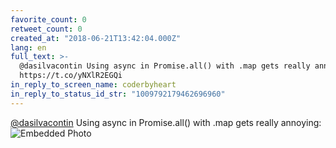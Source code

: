 ```yaml
---
favorite_count: 0
retweet_count: 0
created_at: "2018-06-21T13:42:04.000Z"
lang: en
full_text: >-
  @dasilvacontin Using async in Promise.all() with .map gets really annoying:
  https://t.co/yNXlR2EGQi
in_reply_to_screen_name: coderbyheart
in_reply_to_status_id_str: "1009792179462696960"
---
```


[@dasilvacontin](https://twitter.com/dasilvacontin) Using async in Promise.all()
with .map gets really annoying:
![Embedded Photo](https://twitter-media-coderbyheart.s3.eu-north-1.amazonaws.com/1009793575725469702-DgOB2Y3XcAAbCjT.png)
